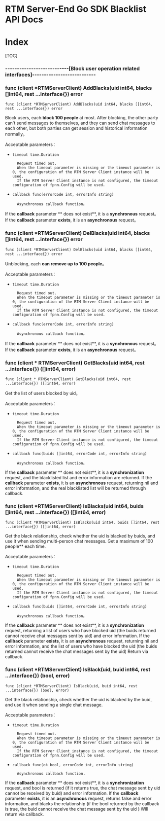 # RTM Server-End Go SDK Blacklist API Docs

# Index

[TOC]

### ---------------------------[Block user operation related interfaces]---------------------------

### func (client *RTMServerClient) AddBlacks(uid int64, blacks []int64, rest ...interface{}) error
    func (client *RTMServerClient) AddBlacks(uid int64, blacks []int64, rest ...interface{}) error

Block users, each **block 100 people** at most. After blocking, the other party can't send messages to themselves, and they can send chat messages to each other, but both parties can get session and historical information normally。

Acceptable parameters：

* `timeout time.Duration`
  
        Request timed out.
        When the timeout parameter is missing or the timeout parameter is 0, the configuration of the RTM Server Client instance will be used.
        If the RTM Server Client instance is not configured, the timeout configuration of fpnn.Config will be used.

* `callback func(errorCode int, errorInfo string)`
  
        Asynchronous callback function。

If the **callback** parameter ** does not exist**, it is a **synchronous** request。
If the **callback** parameter **exists**, it is an **asynchronous** request。  

### func (client *RTMServerClient) DelBlacks(uid int64, blacks []int64, rest ...interface{}) error
    func (client *RTMServerClient) DelBlacks(uid int64, blacks []int64, rest ...interface{}) error

Unblocking, each **can remove up to 100 people**。

Acceptable parameters：

* `timeout time.Duration`
  
        Request timed out.
        When the timeout parameter is missing or the timeout parameter is 0, the configuration of the RTM Server Client instance will be used.
        If the RTM Server Client instance is not configured, the timeout configuration of fpnn.Config will be used.

* `callback func(errorCode int, errorInfo string)`
  
        Asynchronous callback function。

If the **callback** parameter ** does not exist**, it is a **synchronous** request。
If the **callback** parameter **exists**, it is an **asynchronous** request。

### func (client * RTMServerClient) GetBlacks(uid int64, rest ...interface{}) ([]int64, error)
    func (client * RTMServerClient) GetBlacks(uid int64, rest ...interface{}) ([]int64, error)

Get the list of users blocked by uid。

Acceptable parameters：

* `timeout time.Duration`
  
        Request timed out.
        When the timeout parameter is missing or the timeout parameter is 0, the configuration of the RTM Server Client instance will be used.
        If the RTM Server Client instance is not configured, the timeout configuration of fpnn.Config will be used.

* `callback func(buids []int64, errorCode int, errorInfo string)`
  
        Asynchronous callback function。

If the **callback** parameter ** does not exist**, it is a **synchronization** request, and the blacklisted list and error information are returned.
If the **callback** parameter **exists**, it is an **asynchronous** request, returning nil and error information, and the real blacklisted list will be returned through callback.

### func (client *RTMServerClient) IsBlacks(uid int64, buids []int64, rest ...interface{}) ([]int64, error)
    func (client *RTMServerClient) IsBlacks(uid int64, buids []int64, rest ...interface{}) ([]int64, error)

Get the black relationship, check whether the uid is blacked by buids, and use it when sending multi-person chat messages. Get a maximum of 100 people** each time.

Acceptable parameters：

* `timeout time.Duration`
  
        Request timed out.
        When the timeout parameter is missing or the timeout parameter is 0, the configuration of the RTM Server Client instance will be used.
        If the RTM Server Client instance is not configured, the timeout configuration of fpnn.Config will be used.

* `callback func(buids []int64, errorCode int, errorInfo string)`
  
        Asynchronous callback function。

If the **callback** parameter ** does not exist**, it is a **synchronization** request, returning a list of users who have blocked uid (the buids returned cannot receive chat messages sent by uid) and error information.
If the **callback** parameter **exists**, it is an **asynchronous** request, returning nil and error information, and the list of users who have blocked the uid (the buids returned cannot receive the chat messages sent by the uid) Return via callback.

### func (client *RTMServerClient) IsBlack(uid, buid int64, rest ...interface{}) (bool, error)
    func (client *RTMServerClient) IsBlack(uid, buid int64, rest ...interface{}) (bool, error)

Get the black relationship, check whether the uid is blacked by the buid, and use it when sending a single chat message.

Acceptable parameters：

* `timeout time.Duration`
  
        Request timed out.
        When the timeout parameter is missing or the timeout parameter is 0, the configuration of the RTM Server Client instance will be used.
        If the RTM Server Client instance is not configured, the timeout configuration of fpnn.Config will be used.

* `callback func(ok bool, errorCode int, errorInfo string)`
  
        Asynchronous callback function.

If the **callback** parameter ** does not exist**, it is a **synchronization** request, and bool is returned (if it returns true, the chat message sent by uid cannot be received by buid) and error information.
If the **callback** parameter **exists**, it is an **asynchronous** request, returns false and error information, and blacks the relationship (if the bool returned by the callback is true, the buid cannot receive the chat message sent by the uid ) Will return via callback.
